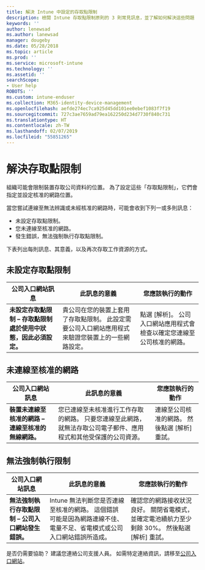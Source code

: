 ```yaml
---
title: 解決 Intune 中設定的存取點限制
description: 檢閱 Intune 存取點限制原則的 3 則常見訊息，並了解如何解決這些問題
keywords: ''
author: lenewsad
ms.author: lanewsad
manager: dougeby
ms.date: 05/28/2018
ms.topic: article
ms.prod: ''
ms.service: microsoft-intune
ms.technology: ''
ms.assetid: ''
searchScope:
- User help
ROBOTS: ''
ms.custom: intune-enduser
ms.collection: M365-identity-device-management
ms.openlocfilehash: aefde274ec7ca925d45dd101ee0ebef1083f7f19
ms.sourcegitcommit: 727c3ae7659ad79ea162250d234d7730f840c731
ms.translationtype: HT
ms.contentlocale: zh-TW
ms.lasthandoff: 02/07/2019
ms.locfileid: "55851265"
---
```

# <a name="resolve-access-point-restrictions"></a>解決存取點限制

組織可能會限制裝置存取公司資料的位置。
為了設定這些「存取點限制」，它們會指定並設定核准的網路位置。  

當您嘗試連線至無法辨識或未經核准的網路時，可能會收到下列一或多則訊息：

* 未設定存取點限制。
* 您未連線至核准的網路。
* 發生錯誤，無法強制執行存取點限制。

 下表列出每則訊息、其意義，以及再次存取工作資源的方式。

## <a name="access-point-restrictions-not-set-up"></a>未設定存取點限制  
| 公司入口網站訊息 | 此訊息的意義 | 您應該執行的動作                                                               
|------------------------|--------------------------|--------------------------|
| **未設定存取點限制 – 存取點限制處於使用中狀態，因此必須設定。** | 貴公司在您的裝置上套用了存取點限制。 此設定需要公司入口網站應用程式來驗證您裝置上的一些網路設定。 | 點選 [解析]。 公司入口網站應用程式會檢查以確定您連線至公司核准的網路。 |

## <a name="not-connected-to-an-approved-network"></a>未連線至核准的網路  

| 公司入口網站訊息 | 此訊息的意義 | 您應該執行的動作                                                                   
|------------------------|-----------------------------------|--------------------------|
| **裝置未連線至核准的網路 – 連線至核准的無線網路。** | 您已連線至未核准進行工作存取的網路。 只要您連線至此網路，就無法存取公司電子郵件、應用程式和其他受保護的公司資源。 | 連線至公司核准的網路。 然後點選 [解析] 重試。 |

## <a name="restrictions-couldnt-be-enforced"></a>無法強制執行限制  

| 公司入口網站訊息 | 此訊息的意義 | 您應該執行的動作                                                                      
|------------------------|-----------------------------------|--------------------------|
| **無法強制執行存取點限制 – 公司入口網站發生錯誤。** | Intune 無法判斷您是否連線至核准的網路。 這個錯誤可能是因為網路連線不佳、電量不足、省電模式或公司入口網站錯誤所造成。 | 確認您的網路接收狀況良好。 關閉省電模式，並確定電池續航力至少剩餘 30%。 然後點選 [解析] 重試。 

是否仍需要協助？ 建議您連絡公司支援人員。 如需特定連絡資訊，請移至[公司入口網站](https://portal.manage.microsoft.com/#HelpDeskDialog)。
